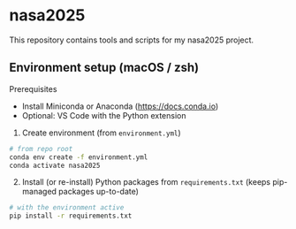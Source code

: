 # nasa2025

This repository contains tools and scripts for my nasa2025 project.

## Environment setup (macOS / zsh)

Prerequisites
- Install Miniconda or Anaconda (https://docs.conda.io)
- Optional: VS Code with the Python extension

1. Create environment (from `environment.yml`)

```bash
# from repo root
conda env create -f environment.yml
conda activate nasa2025
```

2. Install (or re-install) Python packages from `requirements.txt` (keeps pip-managed packages up-to-date)

```bash
# with the environment active
pip install -r requirements.txt
```

